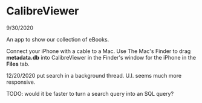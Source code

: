 #  CalibreViewer
9/30/2020

An app to show our collection of eBooks.

Connect your iPhone with a cable to a Mac.
Use The Mac's Finder to drag **metadata.db** into CalibreViewer in the Finder's window for the iPhone in the **Files** tab.

12/20/2020
put search in a background thread. U.I. seems much more responsive.

TODO: would it be faster to turn a search query into an SQL query?

